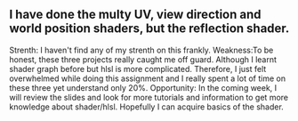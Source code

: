 I have done the multy UV, view direction and world position shaders, but the reflection shader.
----------------------------------------------------------------
Strenth: I haven't find any of my strenth on this frankly.
Weakness:To be honest, these three projects really caught me off guard. Although I learnt shader graph before but hlsl is more complicated. Therefore, I just felt overwhelmed while doing this assignment and I really spent a lot of time on these three yet understand only 20%. 
Opportunity: In the coming week, I will review the slides and look for more tutorials and information to get more knowledge about shader/hlsl. Hopefully I can acquire basics of the shader.

